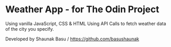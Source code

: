 # Weather App - for The Odin Project
Using vanilla JavaScript, CSS & HTML
Using API Calls to fetch weather data of the city you specify.



Developed by Shaunak Basu / https://github.com/basushaunak
